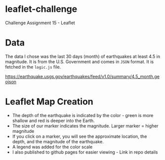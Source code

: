 # leaflet-challenge
Challenge Assignment 15 - Leaflet

# Data

The data I chose was the last 30 days (month) of earthquakes at least 4.5 in magnitude. It is from the U.S. Government and comes in `JSON` format. It is fetched in the `logic.js` file. 

https://earthquake.usgs.gov/earthquakes/feed/v1.0/summary/4.5_month.geojson

# Leaflet Map Creation

* The depth of the earthquake is indicated by the color - green is more shallow and red is deeper into the Earth. 
* The size of our marker indicates the magnitude. Larger marker = higher magnitude
* If you click on a marker, you will see the approximate location, the depth, and the magnitude of the earthquake.
* A legend was added for the color scale
* I also published to github pages for easier viewing - Link in repo details
